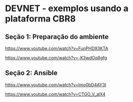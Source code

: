 DEVNET - exemplos usando a plataforma CBR8
==========================================

Seção 1: Preparação do ambiente
--------------
https://www.youtube.com/watch?v=FunPHD93KTA

https://www.youtube.com/watch?v=-K3wdOq8gfg


Seção 2: Ansible
--------------

https://www.youtube.com/watch?v=Imo0bD4AY3I

https://www.youtube.com/watch?v=CTGO_V_alX4

